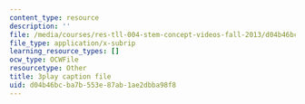 ```yaml
---
content_type: resource
description: ''
file: /media/courses/res-tll-004-stem-concept-videos-fall-2013/d04b46bcba7b553e87ab1ae2dbba98f8_ND89SWpkWgw.vtt
file_type: application/x-subrip
learning_resource_types: []
ocw_type: OCWFile
resourcetype: Other
title: 3play caption file
uid: d04b46bc-ba7b-553e-87ab-1ae2dbba98f8
---
```

